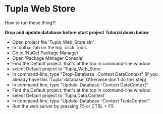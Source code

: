 # Tupla Web Store
How to run these thing?!

****Drop and update database before start project****
****Tutorial down below****

- Open project file 'Tupla_Web_Store.sln'
- In toolbar tab on the top, click Tools
- Go to 'NuGet Package Manager'
- Open 'Package Manager Console'
- Find the Default project, that's at the top in command-line window.
- select Default project to 'Tupla_Web_Store'
- In command-line, type "Drop-Database -Context DataContext" [If you already have this 'Tupla' database, Otherwise don't do this step]
- In command-line, type "Update-Database -Context DataContext"
- Find the Default project, that's at the top in command-line window.
- select Default project to 'Tupla.Data.Context'
- In command-line, type "Update-Database -Context TuplaContext"
- Run the web server by pressing F5 or CTRL +  F5
